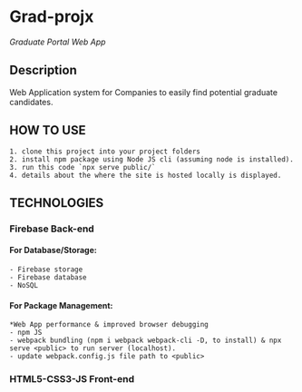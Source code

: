 # Grad-projx

*Graduate Portal Web App*
## Description
Web Application system for Companies to easily find potential graduate candidates.

## HOW TO USE
    1. clone this project into your project folders
    2. install npm package using Node JS cli (assuming node is installed).
    3. run this code `npx serve public/`
    4. details about the where the site is hosted locally is displayed. 

## TECHNOLOGIES
### Firebase Back-end

#### For Database/Storage:
    - Firebase storage
    - Firebase database 
    - NoSQL

#### For Package Management:
    *Web App performance & improved browser debugging
    - npm JS
    - webpack bundling (npm i webpack webpack-cli -D, to install) & npx serve <public> to run server (localhost).
    - update webpack.config.js file path to <public> 
    
### HTML5-CSS3-JS Front-end

<!---- node_modules/.bin/webpack --entry ./public/app.js -o ./public/dist (monitor&management) --->

